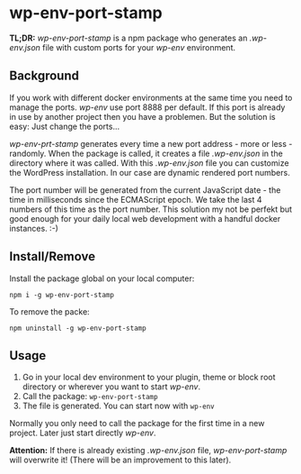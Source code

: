 # wp-env-port-stamp

**TL;DR:** *wp-env-port-stamp* is a npm package who generates an *.wp-env.json* file with custom ports for your *wp-env* environment.

## Background

If you work with different docker environments at the same time you need to manage the ports. *wp-env* use port 8888 per default. If this port is already in use by another project then you have a problemen. But the solution is easy: Just change the ports...

*wp-env-prt-stamp* generates every time a new port address - more or less - randomly. When the package is called, it creates a file *.wp-env.json* in the directory where it was called. With this *.wp-env.json* file you can customize the WordPress installation. In our case are dynamic rendered port numbers.

The port number will be generated from the current JavaScript date - the time in milliseconds since the ECMAScript epoch. We take the last 4 numbers of this time as the port number. This solution my not be perfekt but good enough for your daily local web development with a handful docker instances. :-)

## Install/Remove

Install the package global on your local computer:

```
npm i -g wp-env-port-stamp
```

To remove the packe:

```
npm uninstall -g wp-env-port-stamp
```

## Usage

1. Go in your local dev environment to your plugin, theme or block root directory or wherever you want to start *wp-env*.
2. Call the package: `wp-env-port-stamp`
3. The file is generated. You can start now with `wp-env`

Normally you only need to call the package for the first time in a new project. Later just start directly *wp-env*.

**Attention:** If there is already existing *.wp-env.json* file, *wp-env-port-stamp* will overwrite it! (There will be an improvement to this later).
